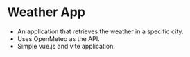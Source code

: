# Weather App

* An application that retrieves the weather in a specific city.
* Uses OpenMeteo as the API.
* Simple vue.js and vite application.
